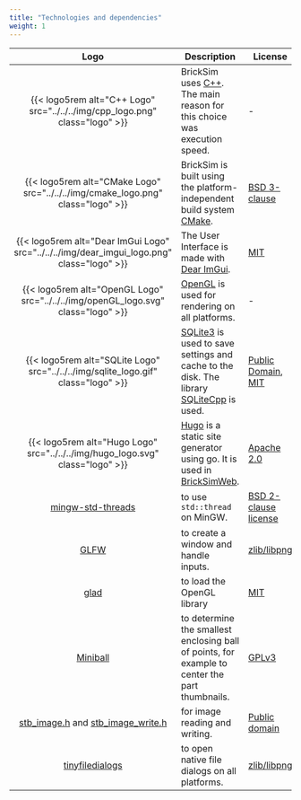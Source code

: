 ```yaml
---
title: "Technologies and dependencies"
weight: 1
---
```


| Logo | Description | License |
|:---: | ----------- | ------- |
| {{< logo5rem alt="C++ Logo" src="../../../img/cpp_logo.png" class="logo" >}} | BrickSim uses [C++](https://www.cplusplus.com/). The main reason for this choice was execution speed.  | - |
| {{< logo5rem alt="CMake Logo" src="../../../img/cmake_logo.png" class="logo" >}} | BrickSim is built using the platform-independent build system [CMake](https://cmake.org/).  | [BSD 3-clause](https://cmake.org/licensing/)
| {{< logo5rem alt="Dear ImGui Logo" src="../../../img/dear_imgui_logo.png" class="logo" >}} | The User Interface is made with [Dear ImGui](https://github.com/ocornut/imgui).  | [MIT](https://github.com/ocornut/imgui/blob/master/LICENSE.txt) |
| {{< logo5rem alt="OpenGL Logo" src="../../../img/openGL_logo.svg" class="logo" >}} | [OpenGL](https://www.opengl.org/) is used for rendering on all platforms.  | - |
| {{< logo5rem alt="SQLite Logo" src="../../../img/sqlite_logo.gif" class="logo" >}} | [SQLite3](https://www.sqlite.org/index.html) is used to save settings and cache to the disk. The library [SQLiteCpp](https://github.com/SRombauts/SQLiteCpp.git) is used. | [Public Domain](https://www.sqlite.org/copyright.html), [MIT](https://github.com/SRombauts/SQLiteCpp/blob/master/LICENSE.txt) |
| {{< logo5rem alt="Hugo Logo" src="../../../img/hugo_logo.svg" class="logo" >}} | [Hugo](https://gohugo.io/) is a static site generator using go. It is used in [BrickSimWeb](https://github.com/bb1950328/BrickSimWeb). | [Apache 2.0](https://gohugo.io/about/license/) |
| [mingw-std-threads](https://github.com/meganz/mingw-std-threads) | to use `std::thread` on MinGW. | [BSD 2-clause license](https://github.com/meganz/mingw-std-threads/blob/master/LICENSE) |
| [GLFW](https://github.com/glfw/glfw.git) |  to create a window and handle inputs. | [zlib/libpng](https://www.glfw.org/license) |
| [glad](https://glad.dav1d.de/)  | to load the OpenGL library | [MIT](https://github.com/Dav1dde/glad/blob/master/LICENSE) |
| [Miniball](https://people.inf.ethz.ch/gaertner/subdir/software/miniball.html) | to determine the smallest enclosing ball of points, for example to center the part thumbnails. | [GPLv3](https://people.inf.ethz.ch/gaertner/subdir/software/miniball.html) |
| [stb_image.h](https://github.com/nothings/stb/blob/master/stb_image.h)  and [stb_image_write.h](https://github.com/nothings/stb/blob/master/stb_image_write.h) | for image reading and writing. | [Public domain](https://github.com/nothings/stb#whats-the-license) |
| [tinyfiledialogs](https://sourceforge.net/projects/tinyfiledialogs/) | to open native file dialogs on all platforms. | [zlib/libpng](https://sourceforge.net/projects/tinyfiledialogs/) |